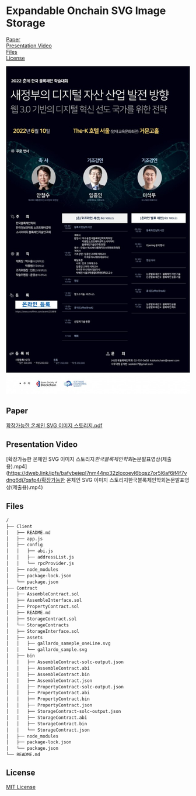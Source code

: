 # Expandable Onchain SVG Image Storage

[Paper](#Paper)  
[Presentation Video](#presentation-video)  
[Files](#Files)  
[License](#License)

![2022 춘계 한국 블록체인 학술대회_포스터.jpeg](./2022%20%EC%B6%98%EA%B3%84%20%ED%95%9C%EA%B5%AD%20%EB%B8%94%EB%A1%9D%EC%B2%B4%EC%9D%B8%20%ED%95%99%EC%88%A0%EB%8C%80%ED%9A%8C_%ED%8F%AC%EC%8A%A4%ED%84%B0.jpeg)

## Paper

[확장가능한 온체인 SVG 이미지 스토리지.pdf](./%ED%99%95%EC%9E%A5%EA%B0%80%EB%8A%A5%ED%95%9C%20%EC%98%A8%EC%B2%B4%EC%9D%B8%20SVG%20%EC%9D%B4%EB%AF%B8%EC%A7%80%20%EC%8A%A4%ED%86%A0%EB%A6%AC%EC%A7%80.pdf)

## Presentation Video

[확장가능한 온체인 SVG 이미지 스토리지*한국블록체인학회*논문발표영상(제출용).mp4](https://dweb.link/ipfs/bafybeiepl7nm44np32zloxoevl6bqsz7or5l6af6if4f7vdng6dj7qsfp4/확장가능한 온체인 SVG 이미지 스토리지한국블록체인학회논문발표영상(제출용).mp4)

## Files

```txt
/
├── Client
│   ├── README.md
│   ├── app.js
│   ├── config
│   │   ├── abi.js
│   │   ├── addressList.js
│   │   └── rpcProvider.js
│   ├── node_modules
│   ├── package-lock.json
│   └── package.json
├── Contract
│   ├── AssembleContract.sol
│   ├── AssembleInterface.sol
│   ├── PropertyContract.sol
│   ├── README.md
│   ├── StorageContract.sol
│   └── StorageContracts
│   ├── StorageInterface.sol
│   ├── assets
│   │   ├── gallardo_sameple_oneLine.svg
│   │   └── gallardo_sample.svg
│   ├── bin
│   │   ├── AssembleContract-solc-output.json
│   │   ├── AssembleContract.abi
│   │   ├── AssembleContract.bin
│   │   ├── AssembleContract.json
│   │   ├── PropertyContract-solc-output.json
│   │   ├── PropertyContract.abi
│   │   ├── PropertyContract.bin
│   │   ├── PropertyContract.json
│   │   ├── StorageContract-solc-output.json
│   │   ├── StorageContract.abi
│   │   ├── StorageContract.bin
│   │   └── StorageContract.json
│   ├── node_modules
│   ├── package-lock.json
│   └── package.json
└── README.md
```

## License

[MIT License](LICENSE)
